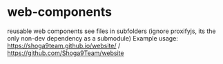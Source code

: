 # web-components
reusable web components
see files in subfolders (ignore proxifyjs, its the only non-dev dependency as a submodule)
Example usage: https://shoga9team.github.io/website/ / https://github.com/Shoga9Team/website